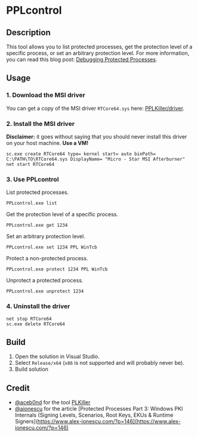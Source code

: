 # PPLcontrol

## Description

This tool allows you to list protected processes, get the protection level of a specific process, or set an arbitrary protection level. For more information, you can read this blog post: [Debugging Protected Processes](https://itm4n.github.io/debugging-protected-processes/).

## Usage

### 1. Download the MSI driver

You can get a copy of the MSI driver `RTCore64.sys` here: [PPLKiller/driver](https://github.com/RedCursorSecurityConsulting/PPLKiller/tree/master/driver).

### 2. Install the MSI driver

__Disclaimer:__ it goes without saying that you should never install this driver on your host machine. __Use a VM!__

```batch
sc.exe create RTCore64 type= kernel start= auto binPath= C:\PATH\TO\RTCore64.sys DisplayName= "Micro - Star MSI Afterburner"
net start RTCore64
```

### 3. Use PPLcontrol

List protected processes.

```batch
PPLcontrol.exe list
```

Get the protection level of a specific process.

```batch
PPLcontrol.exe get 1234
```

Set an arbitrary protection level.

```batch
PPLcontrol.exe set 1234 PPL WinTcb
```

Protect a non-protected process.

```batch
PPLcontrol.exe protect 1234 PPL WinTcb
```

Unprotect a protected process.

```batch
PPLcontrol.exe unprotect 1234
```

### 4. Uninstall the driver

```batch
net stop RTCore64
sc.exe delete RTCore64
```

## Build

1. Open the solution in Visual Studio.
2. Select `Release/x64` (`x86` is not supported and will probably never be).
3. Build solution

## Credit

- [@aceb0nd](https://twitter.com/aceb0nd) for the tool [PLKiller](https://github.com/RedCursorSecurityConsulting/PPLKiller)
- [@aionescu](https://twitter.com/aionescu) for the article [Protected Processes Part 3: Windows PKI Internals (Signing Levels, Scenarios, Root Keys, EKUs & Runtime Signers](https://www.alex-ionescu.com/?p=146](https://www.alex-ionescu.com/?p=146)
